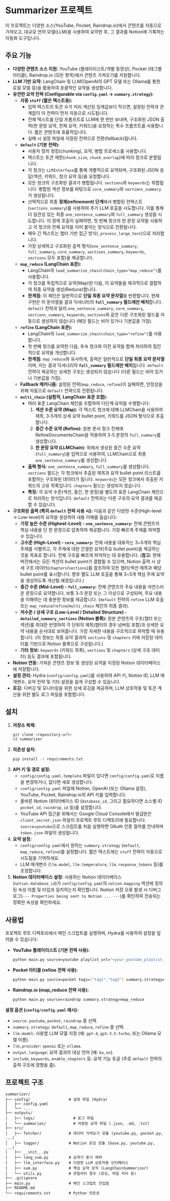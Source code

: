 # Summarizer 프로젝트

이 프로젝트는 다양한 소스(YouTube, Pocket, Raindrop.io)에서 콘텐츠를 자동으로 가져오고, 대규모 언어 모델(LLM)을 사용하여 요약한 후, 그 결과를 Notion에 기록하는 자동화 도구입니다.

## 주요 기능

*   **다양한 콘텐츠 소스 지원:** YouTube (플레이리스트/개별 동영상), Pocket (태그별 아티클), Raindrop.io (모든 항목)에서 콘텐츠 가져오기를 지원합니다.
*   **LLM 기반 요약:** LangChain 및 LLM(OpenAI의 GPT 모델 또는 Ollama를 통한 로컬 모델 등)을 활용하여 포괄적인 요약을 생성합니다.
*   **유연한 요약 전략 (Configurable via `config.yaml` -> `summary.strategy`):**
    *   **자동 `stuff` (짧은 텍스트용):**
        *   입력 텍스트의 토큰 수가 미리 계산된 임계값보다 작으면, 설정된 전략과 관계없이 이 전략이 먼저 자동으로 시도됩니다.
        *   전체 텍스트를 단일 프롬프트로 LLM에 한 번만 보내며, 구조화된 JSON 출력(한 문장 요약, 전체 요약, 키워드)을 요청하는 특수 프롬프트를 사용합니다. 짧은 콘텐츠에 효율적입니다.
        *   실패 시 설정 파일에 지정된 전략으로 전환(fallback)됩니다.
    *   **`default` (기본 전략):**
        *   사용자 정의 청킹(chunking), 요약, 병합 프로세스를 사용합니다.
        *   텍스트는 토큰 제한(`chunk_size`, `chunk_overlap`)에 따라 청크로 분할됩니다.
        *   각 청크는 `LLMInterface`를 통해 개별적으로 요약되며, 구조화된 JSON 응답(섹션, 키워드, 청크 요약 등)을 요청합니다.
        *   모든 청크의 구조화된 결과가 병합됩니다. `sections`와 `keywords`는 취합됩니다. 병합된 섹션 정보를 바탕으로 `core_summary`와 `sections_summary`가 생성됩니다.
        *   선택적으로 최종 **정제(refinement) 단계**에서 병합된 컨텍스트(`sections_summary`)를 사용하여 추가 LLM 호출을 시도합니다. 이를 통해 더 일관성 있는 최종 `one_sentence_summary`와 `full_summary` 생성을 시도합니다. 이 정제 호출이 실패하면, 첫 번째 청크의 한 문장 요약을 사용하고 각 청크의 전체 요약을 이어 붙이는 방식으로 전환됩니다.
        *   매우 긴 텍스트는 챕터 기반 접근 방식(`_process_large_text`)으로 처리합니다.
        *   가장 상세하고 구조화된 출력 형식(`one_sentence_summary`, `full_summary`, `core_summary`, `sections_summary`, `keywords`, `sections` 모두 포함)을 제공합니다.
    *   **`map_reduce` (LangChain 표준):**
        *   LangChain의 `load_summarize_chain(chain_type="map_reduce")`를 사용합니다.
        *   각 청크를 독립적으로 요약(Map)한 다음, 이 요약들을 재귀적으로 결합하여 최종 요약을 생성(Reduce)합니다.
        *   **한계점:** 이 체인은 일반적으로 **단일 최종 요약 문자열**을 반환합니다. 현재 구현은 이 문자열을 결과 딕셔너리의 **`full_summary` 필드에만 배치**합니다. `default` 전략과 달리 `one_sentence_summary`, `core_summary`, `sections_summary`, `keywords`, `sections`와 같은 다른 구조화된 필드를 자동으로 생성하지 않습니다 (해당 필드는 비어 있거나 기본값을 가짐).
    *   **`refine` (LangChain 표준):**
        *   LangChain의 `load_summarize_chain(chain_type="refine")`를 사용합니다.
        *   첫 번째 청크를 요약한 다음, 후속 청크와 이전 요약을 함께 처리하여 점진적으로 요약을 개선합니다.
        *   **한계점:** `map_reduce`와 유사하게, 출력은 일반적으로 **단일 최종 요약 문자열**이며, 이는 결과 딕셔너리의 **`full_summary` 필드에만 배치**됩니다. `default` 전략이 제공하는 상세한 구조는 생성되지 않습니다 (다른 필드는 비어 있거나 기본값을 가짐).
    *   **Fallback 메커니즘:** 설정된 전략(`map_reduce`, `refine`)이 실패하면, 안정성을 위해 자동으로 `default` 전략으로 전환됩니다.
    *   **`multi_chain` (실험적, LangChain 표준 조합):**
        *   여러 표준 LangChain 체인을 조합하여 다단계 요약을 수행합니다:
            1.  **섹션 수준 요약 (Map):** 각 텍스트 청크에 대해 LLMChain을 사용하여 제목, 3-5개의 상세 요약 bullet point, 키워드를 JSON 형식으로 추출합니다.
            2.  **중간 수준 요약 (Refine):** 원본 문서 청크 전체에 RefineDocumentsChain을 적용하여 3-5 문장의 `full_summary`를 생성합니다.
            3.  **한 문장 요약 (LLMChain):** 위에서 생성된 중간 수준 요약(`full_summary`)을 입력으로 사용하여, LLMChain으로 최종 `one_sentence_summary`를 생성합니다.
        *   **출력 형식:** `one_sentence_summary`, `full_summary`를 생성합니다. `sections` 필드는 각 청크에서 추출된 제목과 요약 bullet point 리스트를 포함하는 구조화된 데이터가 됩니다. `keywords`는 모든 청크에서 추출된 키워드의 고유 목록입니다. `chapters` 필드는 생성되지 않습니다.
        *   **특징:** 각 요약 수준(섹션, 중간, 한 문장)을 별도의 표준 LangChain 체인으로 처리하는 방식입니다. `default` 전략과는 다른 구조의 요약 결과를 제공할 수 있습니다.
*   **구조화된 출력 (특히 `default` 전략 사용 시):** 다음과 같은 다양한 수준(High-level -> Low-level)의 요약을 생성하여 내용 이해를 돕습니다:
    *   **가장 높은 수준 (Highest-Level) - `one_sentence_summary`:** 전체 콘텐츠의 핵심 내용을 단 한 문장으로 압축하여 제공합니다. 가장 빠르게 주제를 파악할 수 있습니다.
    *   **고수준 (High-Level) - `core_summary`:** 전체 내용을 대표하는 3~5개의 핵심 주제를 식별하고, 각 주제에 대한 간결한 요약(주요 bullet point)을 제공하는 것을 목표로 합니다. 전체 구조를 빠르게 파악하는 데 유용합니다. (**참고:** 현재 버전에서는 모든 섹션의 bullet point가 결합될 수 있으며, Notion 출력 시 상세 구조 데이터(`chapters`/`sections`)를 참조하여 모든 챕터/섹션 제목과 해당 bullet point를 표시합니다. 향후 별도 LLM 호출을 통해 3~5개 핵심 주제 요약을 생성하도록 개선될 예정입니다.)
    *   **중간 수준 (Mid-Level) - `full_summary`:** 전체 콘텐츠의 주요 내용을 자연스러운 문장으로 요약합니다. 보통 3-5 문장 또는 그 이상으로 구성되며, 주요 내용을 이해하는 데 충분한 정보를 제공합니다. (`default` 전략의 `refine` LLM 호출 또는 `map_reduce`/`refine`/`multi_chain` 체인의 최종 결과).
    *   **저수준 / 상세 구조 (Low-Level / Detailed Structure) - `detailed_summary_sections` (Notion 블록):** 원본 콘텐츠의 구조(챕터 또는 섹션)를 최대한 반영하여 각 단위의 제목(챕터의 경우 넘버링 포함)과 상세한 요약 내용을 순서대로 보여줍니다. 가장 자세한 내용을 구조적으로 파악할 때 유용합니다. (이 정보는 최종 요약 결과의 `sections` 및 `chapters` 키에 저장된 데이터를 기반으로 Notion 블록으로 구성됩니다.)
    *   **기타 정보:** `keywords` (키워드 목록), `sections` 및 `chapters` (상세 구조 데이터) 등도 결과에 포함됩니다.
*   **Notion 연동:** 가져온 콘텐츠 정보 및 생성된 요약을 지정된 Notion 데이터베이스에 저장합니다.
*   **설정 관리:** Hydra (`config/config.yaml`)를 사용하여 API 키, Notion ID, LLM 매개변수, 요약 전략 및 기타 설정을 쉽게 구성할 수 있습니다.
*   **로깅:** 디버깅 및 모니터링을 위한 상세 로깅을 제공하며, LLM 상호작용 및 토큰 계산을 위한 별도 로그 파일을 포함합니다.

## 설치

1.  **저장소 복제:**
    ```bash
    git clone <repository-url>
    cd summarizer
    ```
2.  **의존성 설치:**
    ```bash
    pip install -r requirements.txt
    ```
3.  **API 키 및 경로 설정:**
    *   `config/config.yaml.template` 파일이 있다면 `config/config.yaml`로 이름을 변경하거나, 없다면 새로 생성합니다.
    *   `config/config.yaml` 파일에 Notion, OpenAI (또는 Ollama 설정), YouTube, Pocket, Raindrop.io의 API 키를 입력합니다.
    *   올바른 Notion 데이터베이스 ID (`database_id`, 그리고 필요하다면 소스별 ID `pocket_id`, `raindrop_id` 등)를 설정합니다.
    *   YouTube API 접근을 위해서는 Google Cloud Console에서 발급받은 `client_secret.json` 파일이 프로젝트 루트 디렉토리에 필요합니다. `source=youtube`으로 스크립트를 처음 실행하면 OAuth 인증 절차를 안내하며 `token.json` 파일이 생성됩니다.
4.  **요약 설정:**
    *   `config/config.yaml`에서 원하는 `summary.strategy` (`default`, `map_reduce`, `refine`)를 설정합니다. 짧은 텍스트에는 `stuff` 전략이 자동으로 시도됨을 기억하세요.
    *   LLM 매개변수 (`llm.model`, `llm.temperature`, `llm.response_tokens` 등)를 조정합니다.
5.  **Notion 데이터베이스 설정:** 사용하는 Notion 데이터베이스 (`notion.database_id`)가 `config/config.yaml`의 `notion.mapping` 섹션에 정의된 속성 이름 및 타입과 일치하는지 확인합니다. Notion 저장 오류 발생 시 디버그 로그(`--- Properties being sent to Notion ... ---`)를 확인하여 전송되는 정확한 속성을 확인하세요.

## 사용법

프로젝트 루트 디렉토리에서 메인 스크립트를 실행하며, Hydra를 사용하여 설정을 덮어쓸 수 있습니다:

*   **YouTube 플레이리스트 (기본 전략 사용):**
    ```bash
    python main.py source=youtube playlist_url="<your_youtube_playlist_url>"
    ```
*   **Pocket 아티클 (refine 전략 사용):**
    ```bash
    python main.py source=pocket tags=["tag1","tag2"] summary.strategy=refine
    ```
*   **Raindrop.io (map_reduce 전략 사용):**
    ```bash
    python main.py source=raindrop summary.strategy=map_reduce
    ```

**설정 옵션 (`config/config.yaml` 예시):**

*   `source`: `youtube`, `pocket`, `raindrop` 중 선택.
*   `summary.strategy`: `default`, `map_reduce`, `refine` 중 선택.
*   `llm.model`: 사용할 LLM 모델 지정 (예: `gpt-4`, `gpt-3.5-turbo`, 또는 Ollama 모델 이름).
*   `llm.provider`: `openai` 또는 `ollama`.
*   `output.language`: 요약 결과의 대상 언어 (예: `ko`, `en`).
*   `include_keywords`, `enable_chapters` 등: 요약 기능 토글 (주로 `default` 전략의 출력 구조에 영향을 줌).

## 프로젝트 구조

```
summarizer/
├── config/                 # 설정 파일 (Hydra)
│   ├── config.yaml
│   └── ...
├── outputs/
│   ├── logs/                 # 로그 파일
│   └── summaries/            # 저장된 요약 파일 (.json, .md, .txt)
├── src/
│   ├── fetcher/            # 데이터 가져오기 모듈 (youtube.py, pocket.py, ...)
│   ├── logger/             # Notion 로깅 모듈 (base.py, youtube.py, ...)
│   ├── __init__.py
│   ├── lang_sum.py         # 요약기 동기 래퍼
│   ├── llm_interface.py    # 다양한 LLM 상호작용 인터페이스
│   ├── sum.py              # 핵심 요약 로직 (LangChainSummarizer)
│   └── utils.py            # 유틸리티 함수 (로깅, 파일 처리 등)
├── .gitignore
├── main.py                 # 메인 스크립트 진입점
├── README.md
└── requirements.txt        # Python 의존성
```